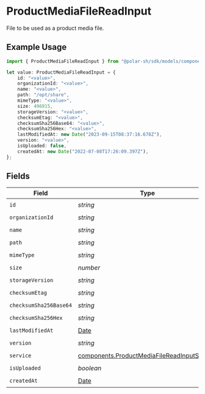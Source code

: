 # ProductMediaFileReadInput

File to be used as a product media file.

## Example Usage

```typescript
import { ProductMediaFileReadInput } from "@polar-sh/sdk/models/components";

let value: ProductMediaFileReadInput = {
    id: "<value>",
    organizationId: "<value>",
    name: "<value>",
    path: "/opt/share",
    mimeType: "<value>",
    size: 496915,
    storageVersion: "<value>",
    checksumEtag: "<value>",
    checksumSha256Base64: "<value>",
    checksumSha256Hex: "<value>",
    lastModifiedAt: new Date("2023-09-15T08:37:16.678Z"),
    version: "<value>",
    isUploaded: false,
    createdAt: new Date("2022-07-08T17:26:09.397Z"),
};
```

## Fields

| Field                                                                                                      | Type                                                                                                       | Required                                                                                                   | Description                                                                                                |
| ---------------------------------------------------------------------------------------------------------- | ---------------------------------------------------------------------------------------------------------- | ---------------------------------------------------------------------------------------------------------- | ---------------------------------------------------------------------------------------------------------- |
| `id`                                                                                                       | *string*                                                                                                   | :heavy_check_mark:                                                                                         | N/A                                                                                                        |
| `organizationId`                                                                                           | *string*                                                                                                   | :heavy_check_mark:                                                                                         | N/A                                                                                                        |
| `name`                                                                                                     | *string*                                                                                                   | :heavy_check_mark:                                                                                         | N/A                                                                                                        |
| `path`                                                                                                     | *string*                                                                                                   | :heavy_check_mark:                                                                                         | N/A                                                                                                        |
| `mimeType`                                                                                                 | *string*                                                                                                   | :heavy_check_mark:                                                                                         | N/A                                                                                                        |
| `size`                                                                                                     | *number*                                                                                                   | :heavy_check_mark:                                                                                         | N/A                                                                                                        |
| `storageVersion`                                                                                           | *string*                                                                                                   | :heavy_check_mark:                                                                                         | N/A                                                                                                        |
| `checksumEtag`                                                                                             | *string*                                                                                                   | :heavy_check_mark:                                                                                         | N/A                                                                                                        |
| `checksumSha256Base64`                                                                                     | *string*                                                                                                   | :heavy_check_mark:                                                                                         | N/A                                                                                                        |
| `checksumSha256Hex`                                                                                        | *string*                                                                                                   | :heavy_check_mark:                                                                                         | N/A                                                                                                        |
| `lastModifiedAt`                                                                                           | [Date](https://developer.mozilla.org/en-US/docs/Web/JavaScript/Reference/Global_Objects/Date)              | :heavy_check_mark:                                                                                         | N/A                                                                                                        |
| `version`                                                                                                  | *string*                                                                                                   | :heavy_check_mark:                                                                                         | N/A                                                                                                        |
| `service`                                                                                                  | [components.ProductMediaFileReadInputService](../../models/components/productmediafilereadinputservice.md) | :heavy_check_mark:                                                                                         | N/A                                                                                                        |
| `isUploaded`                                                                                               | *boolean*                                                                                                  | :heavy_check_mark:                                                                                         | N/A                                                                                                        |
| `createdAt`                                                                                                | [Date](https://developer.mozilla.org/en-US/docs/Web/JavaScript/Reference/Global_Objects/Date)              | :heavy_check_mark:                                                                                         | N/A                                                                                                        |